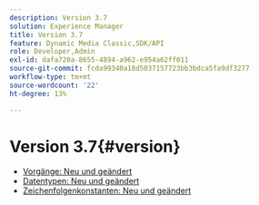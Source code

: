```yaml
---
description: Version 3.7
solution: Experience Manager
title: Version 3.7
feature: Dynamic Media Classic,SDK/API
role: Developer,Admin
exl-id: dafa720a-8655-4894-a962-e954a62ff011
source-git-commit: fcda99340a18d5037157723bb3bdca5fa9df3277
workflow-type: tm+mt
source-wordcount: '22'
ht-degree: 13%

---
```


# Version 3.7{#version}

* [Vorgänge: Neu und geändert](r-3-7-operations.md)
* [Datentypen: Neu und geändert](r-3-7-types.md)
* [Zeichenfolgenkonstanten: Neu und geändert](r-3-7-string-constants.md)
